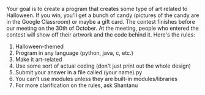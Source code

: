 Your goal is to create a program that creates some type of art related to Halloween. If you win, you'll get a bunch of candy (pictures of the candy are in the Google Classroom) or maybe a gift card. The contest finishes before our meeting on the 30th of October. At the meeting, people who entered the contest will show off their artwork and the code behind it. Here's the rules:
1. Halloween-themed
2. Program in any language (python, java, c, etc.)
3. Make it art-related
4. Use some sort of actual coding (don't just print out the whole design)
5. Submit your answer in a file called (your name).py
6. You can't use modules unless they are built-in modules/libraries
7. For more clarification on the rules, ask Shantanu
